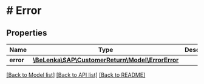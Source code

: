 # # Error

## Properties

Name | Type | Description | Notes
------------ | ------------- | ------------- | -------------
**error** | [**\BeLenka\SAP\CustomerReturn\Model\ErrorError**](ErrorError.md) |  |

[[Back to Model list]](../../README.md#models) [[Back to API list]](../../README.md#endpoints) [[Back to README]](../../README.md)
